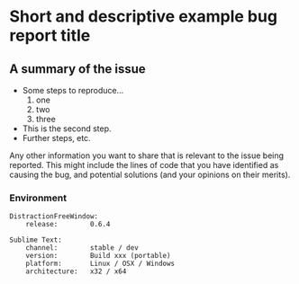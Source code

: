 # Short and descriptive example bug report title

## A summary of the issue

* Some steps to reproduce...
  1. one
  2. two
  3. three
* This is the second step.
* Further steps, etc.

Any other information you want to share that is relevant to the issue being reported. This might include the lines of code that you have identified as causing the bug, and potential solutions (and your opinions on their merits).

### Environment

```text
DistractionFreeWindow:
    release:        0.6.4

Sublime Text:
    channel:        stable / dev
    version:        Build xxx (portable)
    platform:       Linux / OSX / Windows
    architecture:   x32 / x64
```
